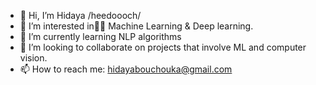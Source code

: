 - 👋 Hi, I’m Hidaya /heedoooch/
- 👀 I’m interested in ِِMachine Learning & Deep learning.
- 🌱 I’m currently learning NLP algorithms
- 💞️ I’m looking to collaborate on projects that involve ML and computer vision.
- 📫 How to reach me: hidayabouchouka@gmail.com

<!---
heedoooch/heedoooch is a ✨ special ✨ repository because its `README.md` (this file) appears on your GitHub profile.
You can click the Preview link to take a look at your changes.
amdjed was here
--->
